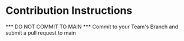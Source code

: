 # Contribution Instructions

*** DO NOT COMMIT TO MAIN ***
Commit to your Team's Branch and submit a pull request to main